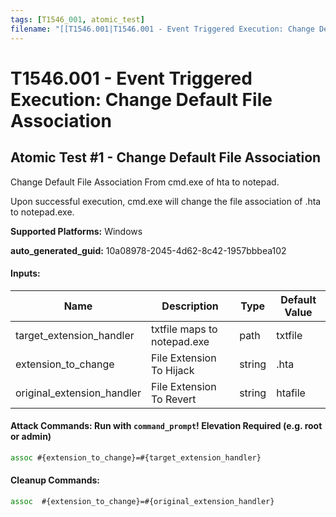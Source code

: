 ```yaml
---
tags: [T1546_001, atomic_test]
filename: "[[T1546.001|T1546.001 - Event Triggered Execution: Change Default File Association]]"
---
```

# T1546.001 - Event Triggered Execution: Change Default File Association

## Atomic Test #1 - Change Default File Association
Change Default File Association From cmd.exe of hta to notepad.

Upon successful execution, cmd.exe will change the file association of .hta to notepad.exe.

**Supported Platforms:** Windows


**auto_generated_guid:** 10a08978-2045-4d62-8c42-1957bbbea102





#### Inputs:
| Name | Description | Type | Default Value |
|------|-------------|------|---------------|
| target_extension_handler | txtfile maps to notepad.exe | path | txtfile|
| extension_to_change | File Extension To Hijack | string | .hta|
| original_extension_handler | File Extension To Revert | string | htafile|


#### Attack Commands: Run with `command_prompt`!  Elevation Required (e.g. root or admin) 


```cmd
assoc #{extension_to_change}=#{target_extension_handler}
```

#### Cleanup Commands:
```cmd
assoc  #{extension_to_change}=#{original_extension_handler}
```





<br/>
